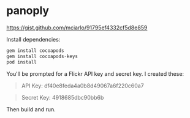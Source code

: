 # panoply
https://gist.github.com/mciarlo/91795ef4332cf5d8e859

Install dependencies:

```swift
gem install cocoapods
gem install cocoapods-keys
pod install
```

You'll be prompted for a Flickr API key and secret key. I created these:

> API Key: df40e8feda4a0b8d49067a6f220c60a7

> Secret Key: 4918685dbc90bb6b

Then build and run.
